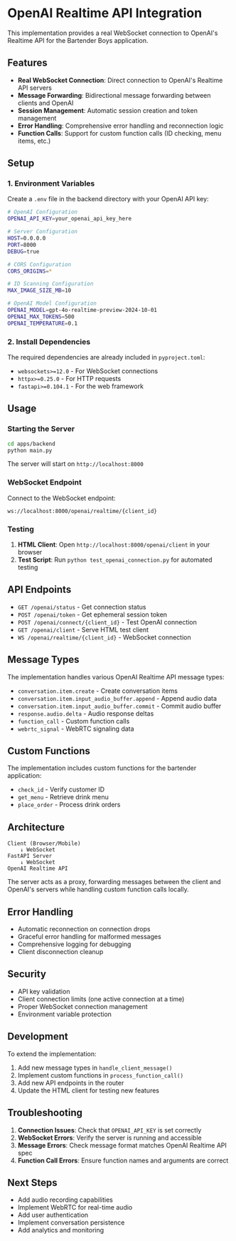# OpenAI Realtime API Integration

This implementation provides a real WebSocket connection to OpenAI's Realtime API for the Bartender Boys application.

## Features

- **Real WebSocket Connection**: Direct connection to OpenAI's Realtime API servers
- **Message Forwarding**: Bidirectional message forwarding between clients and OpenAI
- **Session Management**: Automatic session creation and token management
- **Error Handling**: Comprehensive error handling and reconnection logic
- **Function Calls**: Support for custom function calls (ID checking, menu items, etc.)

## Setup

### 1. Environment Variables

Create a `.env` file in the backend directory with your OpenAI API key:

```bash
# OpenAI Configuration
OPENAI_API_KEY=your_openai_api_key_here

# Server Configuration
HOST=0.0.0.0
PORT=8000
DEBUG=true

# CORS Configuration
CORS_ORIGINS=*

# ID Scanning Configuration
MAX_IMAGE_SIZE_MB=10

# OpenAI Model Configuration
OPENAI_MODEL=gpt-4o-realtime-preview-2024-10-01
OPENAI_MAX_TOKENS=500
OPENAI_TEMPERATURE=0.1
```

### 2. Install Dependencies

The required dependencies are already included in `pyproject.toml`:
- `websockets>=12.0` - For WebSocket connections
- `httpx>=0.25.0` - For HTTP requests
- `fastapi>=0.104.1` - For the web framework

## Usage

### Starting the Server

```bash
cd apps/backend
python main.py
```

The server will start on `http://localhost:8000`

### WebSocket Endpoint

Connect to the WebSocket endpoint:
```
ws://localhost:8000/openai/realtime/{client_id}
```

### Testing

1. **HTML Client**: Open `http://localhost:8000/openai/client` in your browser
2. **Test Script**: Run `python test_openai_connection.py` for automated testing

## API Endpoints

- `GET /openai/status` - Get connection status
- `POST /openai/token` - Get ephemeral session token
- `POST /openai/connect/{client_id}` - Test OpenAI connection
- `GET /openai/client` - Serve HTML test client
- `WS /openai/realtime/{client_id}` - WebSocket connection

## Message Types

The implementation handles various OpenAI Realtime API message types:

- `conversation.item.create` - Create conversation items
- `conversation.item.input_audio_buffer.append` - Append audio data
- `conversation.item.input_audio_buffer.commit` - Commit audio buffer
- `response.audio.delta` - Audio response deltas
- `function_call` - Custom function calls
- `webrtc_signal` - WebRTC signaling data

## Custom Functions

The implementation includes custom functions for the bartender application:

- `check_id` - Verify customer ID
- `get_menu` - Retrieve drink menu
- `place_order` - Process drink orders

## Architecture

```
Client (Browser/Mobile) 
    ↓ WebSocket
FastAPI Server
    ↓ WebSocket
OpenAI Realtime API
```

The server acts as a proxy, forwarding messages between the client and OpenAI's servers while handling custom function calls locally.

## Error Handling

- Automatic reconnection on connection drops
- Graceful error handling for malformed messages
- Comprehensive logging for debugging
- Client disconnection cleanup

## Security

- API key validation
- Client connection limits (one active connection at a time)
- Proper WebSocket connection management
- Environment variable protection

## Development

To extend the implementation:

1. Add new message types in `handle_client_message()`
2. Implement custom functions in `process_function_call()`
3. Add new API endpoints in the router
4. Update the HTML client for testing new features

## Troubleshooting

1. **Connection Issues**: Check that `OPENAI_API_KEY` is set correctly
2. **WebSocket Errors**: Verify the server is running and accessible
3. **Message Errors**: Check message format matches OpenAI Realtime API spec
4. **Function Call Errors**: Ensure function names and arguments are correct

## Next Steps

- Add audio recording capabilities
- Implement WebRTC for real-time audio
- Add user authentication
- Implement conversation persistence
- Add analytics and monitoring
